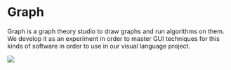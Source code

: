 # Graph

Graph is a graph theory studio to draw graphs and run algorithms on them. We develop it as an experiment in order to master GUI techniques for this kinds of software in order to use in our visual language project.

![](http://kary.us/GitHubWideImages/graph/screen.png)